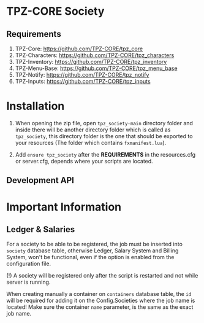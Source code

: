 # TPZ-CORE Society

## Requirements

1. TPZ-Core: https://github.com/TPZ-CORE/tpz_core
2. TPZ-Characters: https://github.com/TPZ-CORE/tpz_characters
3. TPZ-Inventory: https://github.com/TPZ-CORE/tpz_inventory
4. TPZ-Menu-Base: https://github.com/TPZ-CORE/tpz_menu_base
4. TPZ-Notify: https://github.com/TPZ-CORE/tpz_notify
5. TPZ-Inputs: https://github.com/TPZ-CORE/tpz_inputs

# Installation

1. When opening the zip file, open `tpz_society-main` directory folder and inside there will be another directory folder which is called as `tpz_society`, this directory folder is the one that should be exported to your resources (The folder which contains `fxmanifest.lua`).

2. Add `ensure tpz_society` after the **REQUIREMENTS** in the resources.cfg or server.cfg, depends where your scripts are located.

## Development API


# Important Information

## Ledger & Salaries

For a society to be able to be registered, the job must be inserted into `society` database table, otherwise Ledger, Salary System and Billing System, won't be functional, even if the option is enabled from the configuration file.

(!) A society will be registered only after the script is restarted and not while server is running.

When creating manually a container on `containers` database table, the `id` will be required for adding it on the Config.Societies where the job name is located! Make sure the container `name` parameter, is the same as the exact job name.
